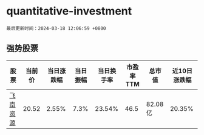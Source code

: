 # quantitative-investment

`最后更新时间：2024-03-18 12:06:59 +0800`

## 强势股票

|股票|当前价|当日涨跌幅|当日振幅|当日换手率|市盈率TTM|总市值|近10日涨跌幅|
|----|----|----|----|----|----|----|----|
|[飞南资源](https://xueqiu.com/S/SZ301500)|20.52|2.55%|7.3%|23.54%|46.5|82.08亿|20.35%|
